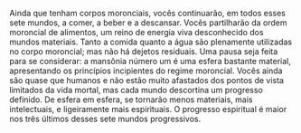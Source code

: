 ﻿Ainda que tenham corpos moronciais, vocês continuarão, em todos esses sete mundos, a comer, a beber e a descansar. Vocês partilharão da ordem moroncial de alimentos, um reino de energia viva desconhecido dos mundos materiais. Tanto a comida quanto a água são plenamente utilizadas no corpo moroncial; mas não há dejetos residuais. Uma pausa seja feita para se considerar: a mansônia número um é uma esfera bastante material, apresentando os princípios incipientes do regime moroncial. Vocês ainda são quase que humanos e não estão muito afastados dos pontos de vista limitados da vida mortal, mas cada mundo descortina um progresso definido. De esfera em esfera, se tornarão menos materiais, mais intelectuais, e ligeiramente mais espirituais. O progresso espiritual é maior nos três últimos desses sete mundos progressivos.